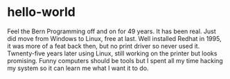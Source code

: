 # hello-world
Feel the Bern
Programming off and on for 49 years.  It has been real.  Just did move from Windows to Linux, free at last.  Well installed Redhat in 1995, it was more of a feat back then, but no print driver so never used it.  Twnenty-five years later using Linux, still working on the printer but looks promising.  Funny computers should be tools but I spent all my time hacking my system  so it can learn me what I want it to do. 

